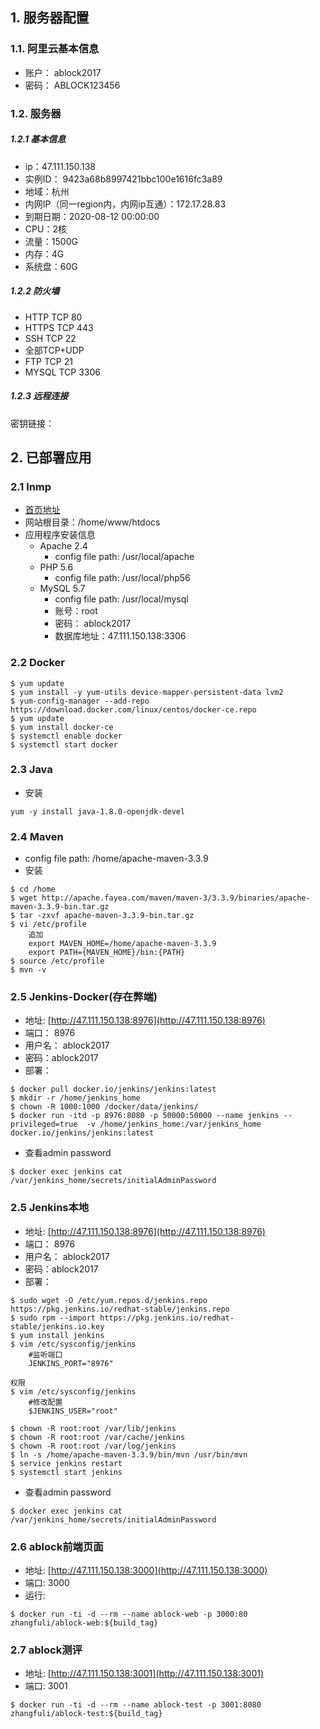 ## 1. 服务器配置
### 1.1. 阿里云基本信息
+ 账户： ablock2017
+ 密码： ABLOCK123456

### 1.2. 服务器
##### 1.2.1 基本信息
+ ip：47.111.150.138 
+ 实例ID： 9423a68b8997421bbc100e1616fc3a89
+ 地域：杭州
+ 内网IP（同一region内，内网ip互通）：172.17.28.83
+ 到期日期：2020-08-12 00:00:00
+ CPU：2核
+ 流量：1500G
+ 内存：4G
+ 系统盘：60G

##### 1.2.2 防火墙

+ HTTP	TCP	80	
+ HTTPS	TCP	443	
+ SSH	TCP	22	
+ 全部TCP+UDP		
+ FTP	TCP	21
+ MYSQL	TCP	3306	

##### 1.2.3 远程连接
密钥链接：

## 2. 已部署应用
### 2.1 lnmp
+ [首页地址](http://47.111.150.138)
+ 网站根目录：/home/www/htdocs
+ 应用程序安装信息
    + Apache 2.4
        + config file path: /usr/local/apache
    + PHP 5.6
        + config file path: /usr/local/php56
    + MySQL 5.7
        + config file path: /usr/local/mysql
        + 账号：root
        + 密码： ablock2017
        + 数据库地址：47.111.150.138:3306

### 2.2 Docker

```sbtshell
$ yum update
$ yum install -y yum-utils device-mapper-persistent-data lvm2
$ yum-config-manager --add-repo  https://download.docker.com/linux/centos/docker-ce.repo
$ yum update
$ yum install docker-ce
$ systemctl enable docker
$ systemctl start docker
```

### 2.3 Java
+ 安装
```sbtshell
yum -y install java-1.8.0-openjdk-devel
```

### 2.4 Maven
+ config file path: /home/apache-maven-3.3.9
+ 安装
```sbtshell
$ cd /home
$ wget http://apache.fayea.com/maven/maven-3/3.3.9/binaries/apache-maven-3.3.9-bin.tar.gz
$ tar -zxvf apache-maven-3.3.9-bin.tar.gz
$ vi /etc/profile
    追加
    export MAVEN_HOME=/home/apache-maven-3.3.9
    export PATH={MAVEN_HOME}/bin:{PATH}
$ source /etc/profile
$ mvn -v
```

### 2.5 Jenkins-Docker(存在弊端)
+ 地址: [http://47.111.150.138:8976](http://47.111.150.138:8976)
+ 端口： 8976
+ 用户名： ablock2017
+ 密码：ablock2017
+ 部署：
```sbtshell
$ docker pull docker.io/jenkins/jenkins:latest
$ mkdir -r /home/jenkins_home
$ chown -R 1000:1000 /docker/data/jenkins/
$ docker run -itd -p 8976:8080 -p 50000:50000 --name jenkins --privileged=true  -v /home/jenkins_home:/var/jenkins_home docker.io/jenkins/jenkins:latest

```
+ 查看admin password
```
$ docker exec jenkins cat /var/jenkins_home/secrets/initialAdminPassword    
```

### 2.5 Jenkins本地
+ 地址: [http://47.111.150.138:8976](http://47.111.150.138:8976)
+ 端口： 8976
+ 用户名： ablock2017
+ 密码：ablock2017
+ 部署：
```sbtshell
$ sudo wget -O /etc/yum.repos.d/jenkins.repo https://pkg.jenkins.io/redhat-stable/jenkins.repo
$ sudo rpm --import https://pkg.jenkins.io/redhat-stable/jenkins.io.key
$ yum install jenkins
$ vim /etc/sysconfig/jenkins
	#监听端口
	JENKINS_PORT="8976"

权限
$ vim /etc/sysconfig/jenkins
	#修改配置
	$JENKINS_USER="root"

$ chown -R root:root /var/lib/jenkins
$ chown -R root:root /var/cache/jenkins
$ chown -R root:root /var/log/jenkins
$ ln -s /home/apache-maven-3.3.9/bin/mvn /usr/bin/mvn
$ service jenkins restart
$ systemctl start jenkins
```
+ 查看admin password
```
$ docker exec jenkins cat /var/jenkins_home/secrets/initialAdminPassword    
```

### 2.6 ablock前端页面
+ 地址: [http://47.111.150.138:3000](http://47.111.150.138:3000)
+ 端口: 3000
+ 运行:
```sbtshell
$ docker run -ti -d --rm --name ablock-web -p 3000:80 zhangfuli/ablock-web:${build_tag}
```

### 2.7 ablock测评
+ 地址: [http://47.111.150.138:3001](http://47.111.150.138:3001)
+ 端口: 3001
```sbtshell
$ docker run -ti -d --rm --name ablock-test -p 3001:8080 zhangfuli/ablock-test:${build_tag}
```